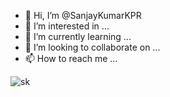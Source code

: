 - 👋 Hi, I’m @SanjayKumarKPR
- 👀 I’m interested in ...
- 🌱 I’m currently learning ...
- 💞️ I’m looking to collaborate on ...
- 📫 How to reach me ...

<!---
SanjayKumarKPR/SanjayKumarKPR is a ✨ special ✨ repository because its `README.md` (this file) appears on your GitHub profile.
You can click the Preview link to take a look at your changes.
--->
![sk](https://github.com/SanjayKumarKPR/SanjayKumarKPR/assets/149078716/fff090c8-5be0-4190-a332-b5b50d0392f0)
